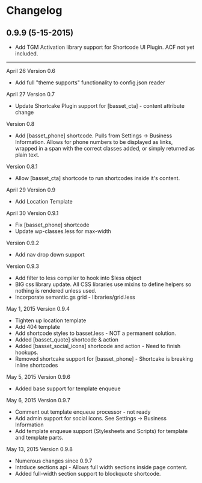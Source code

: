 # Changelog


## 0.9.9 (5-15-2015)
* Add TGM Activation library support for Shortcode UI Plugin. ACF not yet included.

---


April 26
Version 0.6
- Add full "theme supports" functionality to config.json reader

April 27
Version 0.7
- Update Shortcake Plugin support for [basset_cta] - content attribute change

Version 0.8
- Add [basset_phone] shortcode. Pulls from Settings -> Business Information. Allows for phone numbers to be displayed as links, wrapped in a span with the correct classes added, or simply returned as plain text.

Version 0.8.1
- Allow [basset_cta] shortcode to run shortcodes inside it's content.

April 29
Version 0.9
- Add Location Template

April 30
Version 0.9.1
- Fix [basset_phone] shortcode
- Update wp-classes.less for max-width

Version 0.9.2
- Add nav drop down support

Version 0.9.3
- Add filter to less compiler to hook into $less object
- BIG css library update. All CSS libraries use mixins to define helpers so nothing is rendered unless used.
- Incorporate semantic.gs grid - libraries/grid.less

May 1, 2015
Version 0.9.4
- Tighten up location template
- Add 404 template
- Add shortcode styles to basset.less - NOT a permanent solution.
- Added [basset_quote] shortcode & action
- Added [basset_social_icons] shortcode and action - Need to finish hookups.
- Removed shortcake support for [basset_phone] - Shortcake is breaking inline shortcodes

May 5, 2015
Version 0.9.6
- Added base support for template enqueue

May 6, 2015
Version 0.9.7
- Comment out template enqueue processor - not ready
- Add admin support for social icons. See Settings -> Business Information
- Add template enqueue support (Stylesheets and Scripts) for template and template parts.

May 13, 2015
Version 0.9.8
- Numerous changes since 0.9.7
- Intrduce sections api - Allows full width sections inside page content.
- Added full-width section support to blockquote shortcode.
